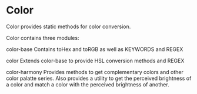 Color
=========

Color provides static methods for color conversion.

Color contains three modules:

color-base
    Contains toHex and toRGB as well as KEYWORDS and REGEX

color
    Extends color-base to provide HSL conversion methods and REGEX

color-harmony
    Provides methods to get complementary colors and other color palatte
    series. Also provides a utility to get the perceived brightness of a
    color and match a color with the perceived brightness of another.
